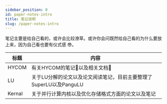 ```yaml
---
sidebar_position: 0
id: paper-notes-intro
title: 笔记说明
slug: /paper-notes-intro
---
```


笔记主要是给自己看的，或许会比较潦草。或许你会问既然给自己看的为什么要放上来，因为自己看也要有仪式感 😎。

| 标题 | 内容 |
|-|-|
| HYCOM | 有关HYCOM的笔记📒以及相关文档📄 |
| LU | 关于LU分解的论文以及论文阅读笔记，目前主要整理了SuperLU以及PanguLU |
| Kernal | 关于并行计算内核以及优化存储格式方面的论文以及笔记 |
